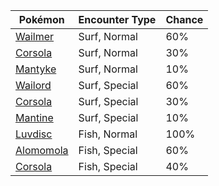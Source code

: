 | Pokémon | Encounter Type | Chance |
| --- | --- | --- |
| [Wailmer](../pokemon/wailmer.md/) | Surf, Normal | 60% |
| [Corsola](../pokemon/corsola.md/) | Surf, Normal | 30% |
| [Mantyke](../pokemon/mantyke.md/) | Surf, Normal | 10% |
| [Wailord](../pokemon/wailord.md/) | Surf, Special | 60% |
| [Corsola](../pokemon/corsola.md/) | Surf, Special | 30% |
| [Mantine](../pokemon/mantine.md/) | Surf, Special | 10% |
| [Luvdisc](../pokemon/luvdisc.md/) | Fish, Normal | 100% |
| [Alomomola](../pokemon/alomomola.md/) | Fish, Special | 60% |
| [Corsola](../pokemon/corsola.md/) | Fish, Special | 40% |

